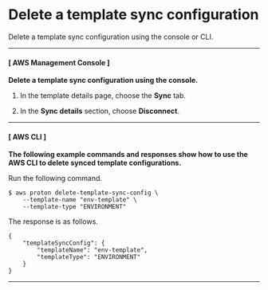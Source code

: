# Delete a template sync configuration<a name="delete-template-sync"></a>

Delete a template sync configuration using the console or CLI\.

------
#### [ AWS Management Console ]

**Delete a template sync configuration using the console\.**

1. In the template details page, choose the **Sync** tab\.

1. In the **Sync details** section, choose **Disconnect**\.

------
#### [ AWS CLI ]

**The following example commands and responses show how to use the AWS CLI to delete synced template configurations\.**

Run the following command\.

```
$ aws proton delete-template-sync-config \
    --template-name "env-template" \
    --template-type "ENVIRONMENT"
```

The response is as follows\.

```
{
    "templateSyncConfig": {
        "templateName": "env-template",
        "templateType": "ENVIRONMENT"
    }
}
```

------